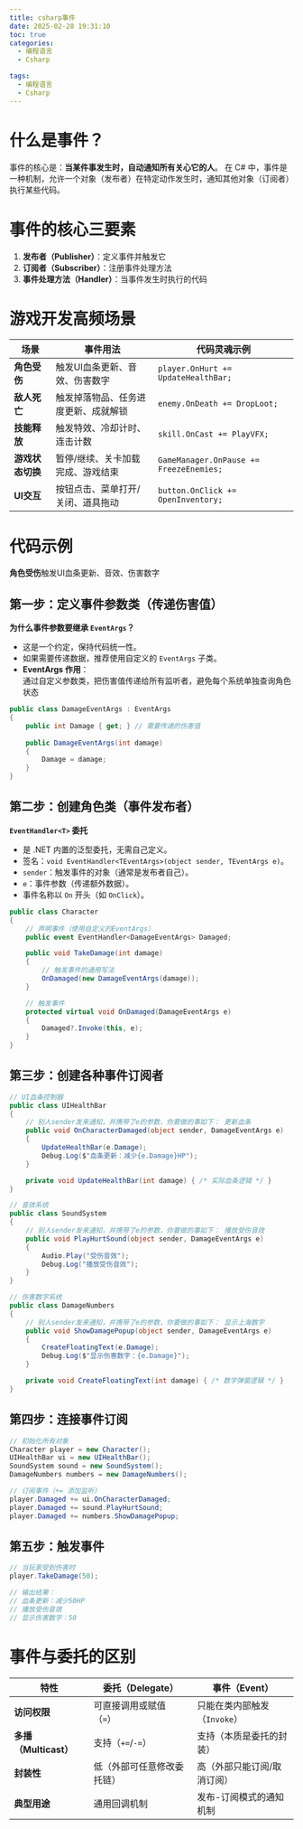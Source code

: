 ```yaml
---
title: csharp事件
date: 2025-02-28 19:31:10
toc: true
categories:
  - 编程语言
  - Csharp

tags:
  - 编程语言
  - Csharp
---
```


# **什么是事件？**
事件的核心是：**当某件事发生时，自动通知所有关心它的人**。
在 C# 中，事件是一种机制，允许一个对象（发布者）在特定动作发生时，通知其他对象（订阅者）执行某些代码。

# **事件的核心三要素**
1. **发布者（Publisher）**：定义事件并触发它
2. **订阅者（Subscriber）**：注册事件处理方法
3. **事件处理方法（Handler）**：当事件发生时执行的代码


# **游戏开发高频场景**

| **场景**     | **事件用法**           | **代码灵魂示例**                              |
| ---------- | ------------------ | --------------------------------------- |
| **角色受伤**   | 触发UI血条更新、音效、伤害数字   | `player.OnHurt += UpdateHealthBar;`     |
| **敌人死亡**   | 触发掉落物品、任务进度更新、成就解锁 | `enemy.OnDeath += DropLoot;`            |
| **技能释放**   | 触发特效、冷却计时、连击计数     | `skill.OnCast += PlayVFX;`              |
| **游戏状态切换** | 暂停/继续、关卡加载完成、游戏结束  | `GameManager.OnPause += FreezeEnemies;` |
| **UI交互**   | 按钮点击、菜单打开/关闭、道具拖动  | `button.OnClick += OpenInventory;`      |

# 代码示例
**角色受伤**触发UI血条更新、音效、伤害数字

## 第一步：定义事件参数类（传递伤害值）
**为什么事件参数要继承 `EventArgs`？**
- 这是一个约定，保持代码统一性。
- 如果需要传递数据，推荐使用自定义的 `EventArgs` 子类。
- **EventArgs 作用**：  
    通过自定义参数类，把伤害值传递给所有监听者，避免每个系统单独查询角色状态
```cs
public class DamageEventArgs : EventArgs
{
    public int Damage { get; } // 需要传递的伤害值
    
    public DamageEventArgs(int damage)
    {
        Damage = damage;
    }
}
```

## 第二步：创建角色类（事件发布者）
**`EventHandler<T>` 委托**
- 是 .NET 内置的泛型委托，无需自己定义。
- 签名：`void EventHandler<TEventArgs>(object sender, TEventArgs e)`。
- `sender`：触发事件的对象（通常是发布者自己）。
- `e`：事件参数（传递额外数据）。
- 事件名称以 `On` 开头（如 `OnClick`）。
```cs
public class Character
{
    // 声明事件（使用自定义的EventArgs）
    public event EventHandler<DamageEventArgs> Damaged;

    public void TakeDamage(int damage)
    {
        // 触发事件的通用写法
        OnDamaged(new DamageEventArgs(damage));
    }

    // 触发事件
    protected virtual void OnDamaged(DamageEventArgs e)
    {
        Damaged?.Invoke(this, e);  
    }
}
```

## 第三步：创建各种事件订阅者
```cs
// UI血条控制器
public class UIHealthBar
{
    // 别人sender发来通知，并携带了e的参数，你要做的事如下： 更新血条
    public void OnCharacterDamaged(object sender, DamageEventArgs e)
    {
        UpdateHealthBar(e.Damage);
        Debug.Log($"血条更新：减少{e.Damage}HP");
    }

    private void UpdateHealthBar(int damage) { /* 实际血条逻辑 */ }
}

// 音效系统
public class SoundSystem
{
    // 别人sender发来通知，并携带了e的参数，你要做的事如下： 播放受伤音效
    public void PlayHurtSound(object sender, DamageEventArgs e)
    {
        Audio.Play("受伤音效");
        Debug.Log("播放受伤音效");
    }
}

// 伤害数字系统
public class DamageNumbers
{
    // 别人sender发来通知，并携带了e的参数，你要做的事如下： 显示上海数字
    public void ShowDamagePopup(object sender, DamageEventArgs e)
    {
        CreateFloatingText(e.Damage);
        Debug.Log($"显示伤害数字：{e.Damage}");
    }

    private void CreateFloatingText(int damage) { /* 数字弹窗逻辑 */ }
}

```

## 第四步：连接事件订阅
```cs
// 初始化所有对象
Character player = new Character();
UIHealthBar ui = new UIHealthBar();
SoundSystem sound = new SoundSystem();
DamageNumbers numbers = new DamageNumbers();

// 订阅事件（+= 添加监听）
player.Damaged += ui.OnCharacterDamaged;
player.Damaged += sound.PlayHurtSound;
player.Damaged += numbers.ShowDamagePopup;
```

## 第五步：触发事件
```cs
// 当玩家受到伤害时
player.TakeDamage(50);

// 输出结果：
// 血条更新：减少50HP
// 播放受伤音效
// 显示伤害数字：50
```


# 事件与委托的区别


| **特性**            | **委托（Delegate）** | **事件（Event）**      |
| ----------------- | ---------------- | ------------------ |
| **访问权限**          | 可直接调用或赋值（`=`）    | 只能在类内部触发（`Invoke`） |
| **多播（Multicast）** | 支持（`+=`/`-=`）    | 支持（本质是委托的封装）       |
| **封装性**           | 低（外部可任意修改委托链）    | 高（外部只能订阅/取消订阅）     |
| **典型用途**          | 通用回调机制           | 发布-订阅模式的通知机制       |
